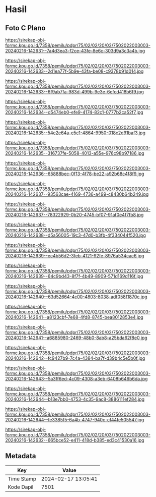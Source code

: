 # Hasil

## Foto C Plano

https://sirekap-obj-formc.kpu.go.id/7358/pemilu/pdpr/75/02/02/20/03/7502022003003-20240216-142631--7a4d3ea3-f2ce-43fe-8e6c-303d9a3c3a4b.jpg

https://sirekap-obj-formc.kpu.go.id/7358/pemilu/pdpr/75/02/02/20/03/7502022003003-20240216-142633--2d1ea77f-5b9e-43fa-be08-c9378b91d014.jpg

https://sirekap-obj-formc.kpu.go.id/7358/pemilu/pdpr/75/02/02/20/03/7502022003003-20240216-142633--6f9ab7fa-983d-499b-9e3e-6efcd418b6f9.jpg

https://sirekap-obj-formc.kpu.go.id/7358/pemilu/pdpr/75/02/02/20/03/7502022003003-20240216-142634--d5474eb0-efe9-4174-82c1-0777b2ca52f7.jpg

https://sirekap-obj-formc.kpu.go.id/7358/pemilu/pdpr/75/02/02/20/03/7502022003003-20240216-142635--54e2e64a-e5c1-4864-9950-018c2d91baf3.jpg

https://sirekap-obj-formc.kpu.go.id/7358/pemilu/pdpr/75/02/02/20/03/7502022003003-20240216-142635--316737fe-5058-4013-a55e-976c98b97186.jpg

https://sirekap-obj-formc.kpu.go.id/7358/pemilu/pdpr/75/02/02/20/03/7502022003003-20240216-142636--65888bec-0f13-4f78-be22-a92b68c4f8f9.jpg

https://sirekap-obj-formc.kpu.go.id/7358/pemilu/pdpr/75/02/02/20/03/7502022003003-20240216-142637--93563cae-4169-4736-a499-c8430b64b249.jpg

https://sirekap-obj-formc.kpu.go.id/7358/pemilu/pdpr/75/02/02/20/03/7502022003003-20240216-142637--78322929-0b20-4745-bf07-91af0e4f7fb8.jpg

https://sirekap-obj-formc.kpu.go.id/7358/pemilu/pdpr/75/02/02/20/03/7502022003003-20240216-142638--d5a56005-19c3-47d0-b3fb-4f334044f520.jpg

https://sirekap-obj-formc.kpu.go.id/7358/pemilu/pdpr/75/02/02/20/03/7502022003003-20240216-142639--ec4b56d2-3feb-4121-92fe-8976a534cac6.jpg

https://sirekap-obj-formc.kpu.go.id/7358/pemilu/pdpr/75/02/02/20/03/7502022003003-20240216-142639--64c9bd43-8f7f-4b49-8909-571d169d116f.jpg

https://sirekap-obj-formc.kpu.go.id/7358/pemilu/pdpr/75/02/02/20/03/7502022003003-20240216-142640--63d52664-4c00-4803-8038-adf058f1870c.jpg

https://sirekap-obj-formc.kpu.go.id/7358/pemilu/pdpr/75/02/02/20/03/7502022003003-20240216-142641--a8123cbf-7e68-4fd8-8745-bea8012853e4.jpg

https://sirekap-obj-formc.kpu.go.id/7358/pemilu/pdpr/75/02/02/20/03/7502022003003-20240216-142641--a6885980-2469-48b0-8ab8-a25bda62f8e0.jpg

https://sirekap-obj-formc.kpu.go.id/7358/pemilu/pdpr/75/02/02/20/03/7502022003003-20240216-142642--fc9427b9-7c4a-4384-ba7f-d39b4c5e5b0f.jpg

https://sirekap-obj-formc.kpu.go.id/7358/pemilu/pdpr/75/02/02/20/03/7502022003003-20240216-142643--5a3ff6ed-4c09-4308-a3eb-6408b646b6da.jpg

https://sirekap-obj-formc.kpu.go.id/7358/pemilu/pdpr/75/02/02/20/03/7502022003003-20240216-142644--b13e7bb0-4753-4c35-9ac8-3886111ef284.jpg

https://sirekap-obj-formc.kpu.go.id/7358/pemilu/pdpr/75/02/02/20/03/7502022003003-20240216-142644--fe3385f5-6a4b-4747-940c-cf44fe505547.jpg

https://sirekap-obj-formc.kpu.go.id/7358/pemilu/pdpr/75/02/02/20/03/7502022003003-20240216-142632--665bce52-e411-418d-b385-ed3c41530a16.jpg


## Metadata

| Key        | Value               |
| ---------- | ------------------- |
| Time Stamp | 2024-02-17 13:05:41 |
| Kode Dapil | 7501                |



